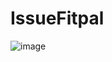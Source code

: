 # IssueFitpal
![image](https://github.com/aerospoke/IssueFitpal/assets/51839970/6960d7cf-0375-4cb5-9a05-efa7c4d602ca)

